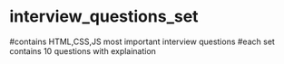 # interview_questions_set
#contains HTML,CSS,JS most important interview questions 
#each set contains 10 questions with explaination
